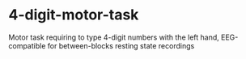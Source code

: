 # 4-digit-motor-task
Motor task requiring to type 4-digit numbers with the left hand, EEG-compatible for between-blocks resting state recordings
